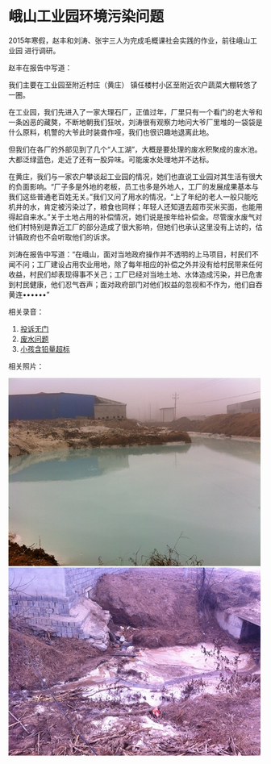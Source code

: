 # 峨山工业园环境污染问题

2015年寒假，赵丰和刘涛、张宇三人为完成毛概课社会实践的作业，前往峨山工业园
进行调研。

赵丰在报告中写道：

我们主要在工业园至附近村庄（黄庄） 镇任楼村小区至附近农户蔬菜大棚转悠了一圈。

在工业园，我们先进入了一家大理石厂，正值过年，厂里只有一个看门的老大爷和一条凶恶的藏獒，不断地朝我们狂吠，刘涛很有观察力地问大爷厂里堆的一袋袋是什么原料，机警的大爷此时装聋作哑，我们也很识趣地退离此地。

但我们在各厂的外部见到了几个“人工湖”，大概是要处理的废水积聚成的废水池。大都泛绿蓝色，走近了还有一股异味。可能废水处理地并不达标。

在黄庄，我们与一家农户攀谈起工业园的情况，她们也直说工业园对其生活有很大的负面影响。“厂子多是外地的老板，员工也多是外地人，工厂的发展成果基本与我们这些普通老百姓无关。”我们又问了用水的情况，“上了年纪的老人一般只能吃机井的水，肯定被污染过了，粮食也同样；年轻人还知道去超市买米买面，也能用得起自来水。”关于土地占用的补偿情况，她们说是按年给补偿金。尽管废水废气对他们村特别是靠近工厂的部分造成了很大影响，但她们也承认这里没有上访的，估计镇政府也不会听取他们的诉求。

刘涛在报告中写道：“在峨山，面对当地政府操作并不透明的上马项目，村民们不闻不问；工厂建设占用农业用地，除了每年相应的补偿之外并没有给村民带来任何收益，村民们却表现得事不关己；工厂已经对当地土地、水体造成污染，并已危害到村民健康，他们忍气吞声；面对政府部门对他们权益的忽视和不作为，他们自吞黄连••••••”

相关录音：

1. [投诉无门](https://freiwilliger.oss-cn-shenzhen.aliyuncs.com/volunteer/environment_pollution_2015/cut1.mp3)
1. [废水问题](https://freiwilliger.oss-cn-shenzhen.aliyuncs.com/volunteer/environment_pollution_2015/cut2.mp3)
1. [小孩含铅量超标](https://freiwilliger.oss-cn-shenzhen.aliyuncs.com/volunteer/environment_pollution_2015/cut3.mp3)

相关照片：

![被污染的水 1](./polluted_water_1.jpg)
![被污染的水 2](./polluted_water_2.jpg)